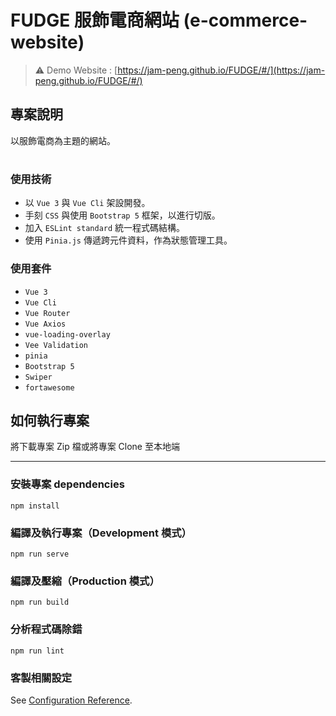  # FUDGE 服飾電商網站 (e-commerce-website)
>⚠ Demo Website : [https://jam-peng.github.io/FUDGE/#/](https://jam-peng.github.io/FUDGE/#/)

## 專案說明
以服飾電商為主題的網站。

#
### 使用技術
- 以 `Vue 3` 與 `Vue Cli` 架設開發。
- 手刻 `CSS` 與使用 `Bootstrap 5` 框架，以進行切版。
- 加入 `ESLint standard` 統一程式碼結構。
- 使用 `Pinia.js` 傳遞跨元件資料，作為狀態管理工具。

### 使用套件
- `Vue 3`
- `Vue Cli`
- `Vue Router`
- `Vue Axios`
- `vue-loading-overlay`
- `Vee Validation`
- `pinia`
- `Bootstrap 5`
- `Swiper`
- `fortawesome`


## 如何執行專案
將下載專案 Zip 檔或將專案 Clone 至本地端

---
### 安裝專案 dependencies
```
npm install
```

### 編譯及執行專案（Development 模式）
```
npm run serve
```

### 編譯及壓縮（Production 模式）
```
npm run build
```

### 分析程式碼除錯
```
npm run lint
```

### 客製相關設定
See [Configuration Reference](https://cli.vuejs.org/config/).

